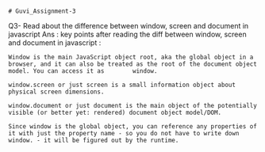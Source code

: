                                                                               # Guvi_Assignment-3
                                                                              
Q3- Read about the difference between window, screen and document in javascript
Ans : key points after reading the diff between window, screen and document in javascript :


    Window is the main JavaScript object root, aka the global object in a browser, and it can also be treated as the root of the document object model. You can access it as        window.

    window.screen or just screen is a small information object about physical screen dimensions.

    window.document or just document is the main object of the potentially visible (or better yet: rendered) document object model/DOM.

    Since window is the global object, you can reference any properties of it with just the property name - so you do not have to write down window. - it will be figured out by the runtime.
